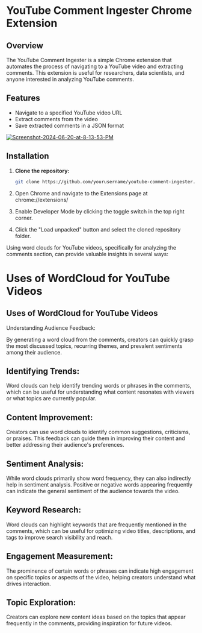 # YouTube Comment Ingester Chrome Extension

## Overview

The YouTube Comment Ingester is a simple Chrome extension that automates the process of navigating to a YouTube video and extracting comments. This extension is useful for researchers, data scientists, and anyone interested in analyzing YouTube comments.

## Features

- Navigate to a specified YouTube video URL
- Extract comments from the video
- Save extracted comments in a JSON format

<a href="https://ibb.co/0Vs3cd6"><img src="https://i.ibb.co/k6mFxWw/Screenshot-2024-06-20-at-8-13-53-PM.png" alt="Screenshot-2024-06-20-at-8-13-53-PM" border="0"></a>

## Installation

1. **Clone the repository:**
   ```bash
   git clone https://github.com/yourusername/youtube-comment-ingester.git
2. Open Chrome and navigate to the Extensions page at chrome://extensions/

3. Enable Developer Mode by clicking the toggle switch in the top right corner.

4. Click the "Load unpacked" button and select the cloned repository folder.

Using word clouds for YouTube videos, specifically for analyzing the comments section, can provide valuable insights in several ways:

#  Uses of WordCloud for YouTube Videos

## Uses of WordCloud for YouTube Videos
Understanding Audience Feedback:

By generating a word cloud from the comments, creators can quickly grasp the most discussed topics, recurring themes, and prevalent sentiments among their audience.
## Identifying Trends:

Word clouds can help identify trending words or phrases in the comments, which can be useful for understanding what content resonates with viewers or what topics are currently popular.
## Content Improvement:

Creators can use word clouds to identify common suggestions, criticisms, or praises. This feedback can guide them in improving their content and better addressing their audience's preferences.
## Sentiment Analysis:

While word clouds primarily show word frequency, they can also indirectly help in sentiment analysis. Positive or negative words appearing frequently can indicate the general sentiment of the audience towards the video.
## Keyword Research:

Word clouds can highlight keywords that are frequently mentioned in the comments, which can be useful for optimizing video titles, descriptions, and tags to improve search visibility and reach.
## Engagement Measurement:

The prominence of certain words or phrases can indicate high engagement on specific topics or aspects of the video, helping creators understand what drives interaction.
## Topic Exploration:

Creators can explore new content ideas based on the topics that appear frequently in the comments, providing inspiration for future videos.